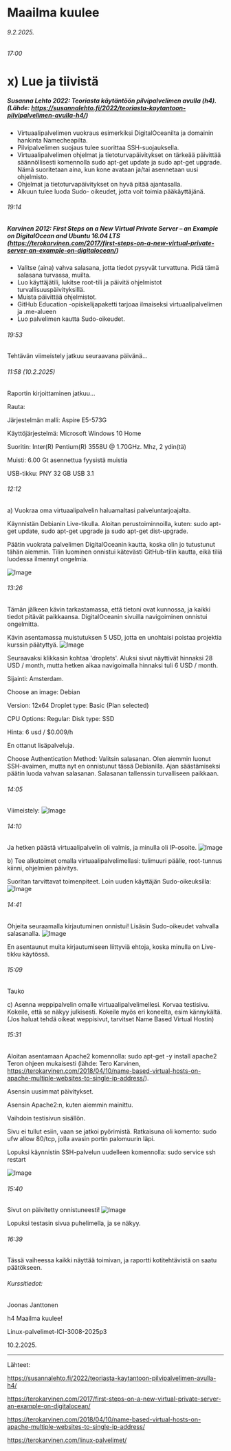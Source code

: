 Maailma kuulee
===
###### 9.2.2025.

###### 17:00

x) Lue ja tiivistä
===
##### Susanna Lehto 2022: Teoriasta käytäntöön pilvipalvelimen avulla (h4). (Lähde: https://susannalehto.fi/2022/teoriasta-kaytantoon-pilvipalvelimen-avulla-h4/)
- Virtuaalipalvelimen vuokraus esimerkiksi DigitalOceanilta ja domainin hankinta Namecheapilta.
- Pilvipalvelimen suojaus tulee suorittaa SSH-suojauksella.
- Virtuaalipalvelimen ohjelmat ja tietoturvapäivitykset on tärkeää päivittää säännöllisesti komennolla sudo apt-get update ja sudo apt-get upgrade. Nämä suoritetaan aina, kun kone avataan ja/tai asennetaan uusi ohjelmisto.
- Ohjelmat ja tietoturvapäivitykset on hyvä pitää ajantasalla.
- Alkuun tulee luoda Sudo- oikeudet, jotta voit toimia pääkäyttäjänä.

###### 19:14
  
##### Karvinen 2012: First Steps on a New Virtual Private Server – an Example on DigitalOcean and Ubuntu 16.04 LTS (https://terokarvinen.com/2017/first-steps-on-a-new-virtual-private-server-an-example-on-digitalocean/)

- Valitse (aina) vahva salasana, jotta tiedot pysyvät turvattuna. Pidä tämä salasana turvassa, muilta.
- Luo käyttäjätili, lukitse root-tili ja päivitä ohjelmistot turvallisuuspäivityksillä.
- Muista päivittää ohjelmistot. 
- GitHub Education -opiskelijapaketti tarjoaa ilmaiseksi virtuaalipalvelimen ja .me-alueen
- Luo palvelimen kautta Sudo-oikeudet.



###### 19:53

Tehtävän viimeistely jatkuu seuraavana päivänä...

###### 11:58 (10.2.2025)

Raportin kirjoittaminen jatkuu...

Rauta:

Järjestelmän malli: Aspire E5-573G

Käyttöjärjestelmä: Microsoft Windows 10 Home

Suoritin: Inter(R) Pentium(R) 3558U @ 1.70GHz. Mhz, 2 ydin(tä)

Muisti: 6.00 Gt asennettua fyysistä muistia

USB-tikku: PNY 32 GB USB 3.1

###### 12:12 

a) Vuokraa oma virtuaalipalvelin haluamaltasi palveluntarjoajalta.

Käynnistän Debianin Live-tikulla. Aloitan perustoiminnoilla, kuten: sudo apt-get update, sudo apt-get upgrade ja sudo apt-get dist-upgrade.

Päätin vuokrata palvelimen DigitalOceanin kautta, koska olin jo tutustunut tähän aiemmin. Tilin luominen onnistui kätevästi GitHub-tilin kautta, eikä tiliä luodessa ilmennyt ongelmia. 

![Image](https://github.com/user-attachments/assets/04fb0df0-b0ae-4165-aacf-f2aecf0107bb) 

###### 13:26 

Tämän jälkeen kävin tarkastamassa, että tietoni ovat kunnossa, ja kaikki tiedot pitävät paikkaansa. DigitalOceanin sivuilla navigoiminen onnistui ongelmitta.

Kävin asentamassa muistutuksen 5 USD, jotta en unohtaisi poistaa projektia kurssin päätyttyä.
![Image](https://github.com/user-attachments/assets/c20a1e55-d543-4390-9494-f05d3aa6dde8)

Seuraavaksi klikkasin kohtaa 'droplets'. Aluksi sivut näyttivät hinnaksi 28 USD / month, mutta hetken aikaa navigoimalla hinnaksi tuli 6 USD / month.

Sijainti: Amsterdam.

Choose an image: Debian

Version: 12x64
Droplet type: Basic (Plan selected)

CPU Options: Regular: Disk type: SSD

Hinta: 6 usd / $0.009/h

En ottanut lisäpalveluja. 

Choose Authentication Method: Valitsin salasanan. Olen aiemmin luonut SSH-avaimen, mutta nyt en onnistunut tässä Debianilla. Ajan säästämiseksi päätin luoda vahvan salasanan. Salasanan tallenssin turvalliseen paikkaan.

###### 14:05 

Viimeistely: 
![Image](https://github.com/user-attachments/assets/ca2edc15-af64-43f6-b1ca-8dbd2399dac1)

###### 14:10 

Ja hetken päästä virtuaalipalvelin oli valmis, ja minulla oli IP-osoite.
![Image](https://github.com/user-attachments/assets/a1d23a08-0971-4554-9778-bd14f314f069)


b) Tee alkutoimet omalla virtuaalipalvelimellasi: tulimuuri päälle, root-tunnus kiinni, ohjelmien päivitys.

Suoritan tarvittavat toimenpiteet. Loin uuden käyttäjän Sudo-oikeuksilla:
![Image](https://github.com/user-attachments/assets/ba9689e2-598d-4dc8-8cb0-434315377783)

###### 14:41

Ohjeita seuraamalla kirjautuminen onnistui! Lisäsin Sudo-oikeudet vahvalla salasanalla.
![Image](https://github.com/user-attachments/assets/4bf02401-23e5-4283-9bcf-073d6229c2c7)

En asentaunut muita kirjautumiseen liittyviä ehtoja, koska minulla on Live-tikku käytössä. 

###### 15:09 
Tauko

c) Asenna weppipalvelin omalle virtuaalipalvelimellesi. Korvaa testisivu. Kokeile, että se näkyy julkisesti. Kokeile myös eri koneelta, esim kännykältä. 
(Jos haluat tehdä oikeat weppisivut, tarvitset Name Based Virtual Hostin)
###### 15:31

Aloitan asentamaan Apache2 komennolla: sudo apt-get -y install apache2 Teron ohjeen mukaisesti (lähde: Tero Karvinen, https://terokarvinen.com/2018/04/10/name-based-virtual-hosts-on-apache-multiple-websites-to-single-ip-address/).

Asensin uusimmat päivitykset.

Asensin Apache2:n, kuten aiemmin mainittu.

Vaihdoin testisivun sisällön.

Sivu ei tullut esiin, vaan se jatkoi pyörimistä. Ratkaisuna oli komento: sudo ufw allow 80/tcp, jolla avasin portin palomuurin läpi.

Lopuksi käynnistin SSH-palvelun uudelleen komennolla: sudo service ssh restart

  ![Image](https://github.com/user-attachments/assets/c5296712-89b9-4697-be5f-ae7cf4d6525a)

###### 15:40 

Sivut on päivitetty onnistuneesti!
![Image](https://github.com/user-attachments/assets/b4046a85-de36-4e6d-88d7-495e32ae835a)

Lopuksi testasin sivua puhelimella, ja se näkyy.

###### 16:39

Tässä vaiheessa kaikki näyttää toimivan, ja raportti kotitehtävistä on saatu päätökseen.

###### Kurssitiedot:

Joonas Janttonen

h4 Maailma kuulee!

Linux-palvelimet-ICI-3008-2025p3

10.2.2025.

-----

Lähteet:

https://susannalehto.fi/2022/teoriasta-kaytantoon-pilvipalvelimen-avulla-h4/

https://terokarvinen.com/2017/first-steps-on-a-new-virtual-private-server-an-example-on-digitalocean/

https://terokarvinen.com/2018/04/10/name-based-virtual-hosts-on-apache-multiple-websites-to-single-ip-address/

https://terokarvinen.com/linux-palvelimet/
